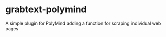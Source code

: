 # grabtext-polymind
A simple plugin for PolyMind adding a function for scraping individual web pages
